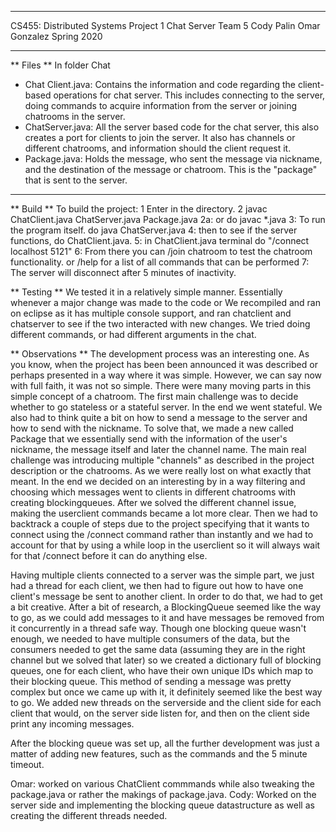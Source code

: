 *******************************
CS455: Distributed Systems
Project 1 Chat Server
Team 5
    Cody Palin
    Omar Gonzalez
Spring 2020
*******************************

** Files **
In folder Chat
* Chat Client.java: Contains the information and code regarding the client-based operations for chat server. This includes connecting to the server,      
                    doing commands to acquire information from the server or joining chatrooms in the server.
*   ChatServer.java: All the server based code for the chat server, this also creates a port for clients to join the server. It also has channels or    
                     different chatrooms, and information should the client request it.
*   Package.java: Holds the message, who sent the message via nickname, and the destination of the message or chatroom. This is the "package" that is sent 
                  to the server.
------------------------------------------------

** Build **
To build the project:
    1 Enter in the directory.
    2 javac ChatClient.java ChatServer.java Package.java
    2a: or do javac *.java
    3: To run the program itself. do java ChatServer.java
    4: then to see if the server functions, do ChatClient.java.
    5: in ChatClient.java terminal do "/connect localhost 5121"
    6: From there you can /join chatroom to test the chatroom functionality. or /help for a list of all commands that can be performed
    7: The server will disconnect after 5 minutes of inactivity.

** Testing **
We tested it in a relatively simple manner. Essentially whenever a major change was made to the code or We recompiled and ran on eclipse as it has multiple console support, and ran chatclient and chatserver to see if the two interacted with new changes. We tried doing different commands, or had different arguments in the chat.

** Observations **
The development process was an interesting one. As you know, when the project has been been announced it was described or perhaps presented in a way where it was simple. However, we can say now with full faith, it was not so simple. There were many moving parts in this simple concept of a chatroom. The first main challenge was to decide whether to go stateless or a stateful server. In the end we went stateful. We also had to think quite a bit on how to send a message to the server and how to send with the nickname. To solve that, we made a new called Package that we essentially send with the information of the user's nickname, the message itself and later the channel name. The main real challenge was introducing multiple "channels" as described in the project description or the chatrooms. As we were really lost on what exactly that meant. In the end we decided on an interesting by in a way filtering and choosing which messages went to clients in different chatrooms with creating blockingqueues. After we solved the different channel issue, making the userclient commands became a lot more clear. Then we had to backtrack a couple of steps due to the project specifying that it wants to connect using the /connect command rather than instantly and we had to account for that by using a while loop in the userclient so it will always wait for that /connect before it can do anything else.

Having multiple clients connected to a server was the simple part, we just had a thread for each client, we then had to figure out how to have one client's message be sent to another client. In order to do that, we had to get a bit creative. After a bit of research, a BlockingQueue seemed like the way to go, as we could add messages to it and have messages be removed from it concurrently in a thread safe way. Though one blocking queue wasn't enough, we needed to have multiple consumers of the data, but the consumers needed to get the same data (assuming they are in the right channel but we solved that later) so we created a dictionary full of blocking queues, one for each client, who have their own unique IDs which map to their blocking queue. This method of sending a message was pretty complex but once we came up with it, it definitely seemed like the best way to go. We added new threads on the serverside and the client side for each client that would, on the server side listen for, and then on the client side print any incoming messages.

After the blocking queue was set up, all the further development was just a matter of adding new features, such as the commands and the 5 minute timeout.

Omar: worked on various ChatClient commmands while also tweaking the package.java or rather the makings of package.java.
Cody: Worked on the server side and implementing the blocking queue datastructure as well as creating the different threads needed.